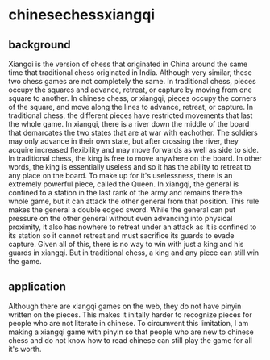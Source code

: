 # chinesechessxiangqi
## background
Xiangqi is the version of chess that originated in China around the same time that traditional chess originated in India. Although very similar, these two chess games are not completely the same.
In traditional chess, pieces occupy the squares and advance, retreat, or capture by moving from one square to another. In chinese chess, or xiangqi, pieces occupy the corners of the square,
and move along the lines to advance, retreat, or capture. In traditional chess, the different pieces have restricted movements that last the whole game. In xiangqi, there is a river
down the middle of the board that demarcates the two states that are at war with eachother. The soldiers may only advance in their own state, but after crossing the river, they acquire increased
flexibility and may move forwards as well as side to side. In traditional chess, the king is free to move anywhere on the board. In other words, the king is essentially useless and so it has the ability
to retreat to any place on the board. To make up for it's uselessness, there is an extremely powerful piece, called the Queen. 
In xiangqi, the general is confined to a station in the last rank of the army and remains there the whole game, but it can attack the other general from that position. This rule makes the general a double edged sword. 
While the general can put pressure on the other general without even advancing into physical proximity, it also has nowhere to retreat under an attack as it is confined to its station so it cannot retreat and
must sacrifice its guards to evade capture. Given all of this, there is no way to win with just a king and his guards in xiangqi. But in traditional chess, a king and any piece can still win the game. 
## application
Although there are xiangqi games on the web, they do not have pinyin written on the pieces. This makes it initally harder to recognize pieces for people who are not literate in chinese. To circumvent this limitation,
I am making a xiangqi game with pinyin so that people who are new to chinese chess and do not know how to read chinese can still play the game for all it's worth. 



